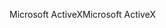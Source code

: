 <span data-ttu-id="da325-101">Microsoft ActiveX</span><span class="sxs-lookup"><span data-stu-id="da325-101">Microsoft ActiveX</span></span>